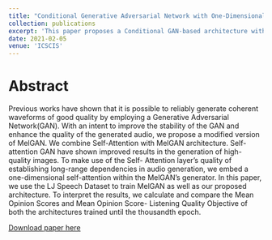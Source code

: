 ```yaml
---
title: "Conditional Generative Adversarial Network with One-Dimensional Self-Attention for Speech Synthesis"
collection: publications
excerpt: 'This paper proposes a Conditional GAN-based architecture with self-attention for natural speech synthesis from mel-spectrogram.'
date: 2021-02-05
venue: 'ICSCIS'
---
```

Abstract
======
Previous works have shown that it is possible to reliably generate coherent waveforms of good quality by employing a Generative Adversarial Network(GAN). With an intent to improve the stability of the GAN and enhance the quality of the generated audio, we propose a modified version of MelGAN. We combine Self-Attention with MelGAN architecture. Self-attention GAN have shown improved results in the generation of high-quality images. To make use of the Self- Attention layer’s quality of establishing long-range dependencies in audio generation, we embed a one-dimensional self-attention within the MelGAN’s generator. In this paper, we use the LJ Speech Dataset to train MelGAN as well as our proposed architecture. To interpret the results, we calculate and compare the Mean Opinion Scores and Mean Opinion Score- Listening Quality Objective of both the architectures trained until the thousandth epoch.

[Download paper here](http://nirav-1999.github.io/files/samelgan.pdf)
 
<!-- Recommended citation: Your Name, You. (2009). "Paper Title Number 1." <i>Journal 1</i>. 1(1). -->